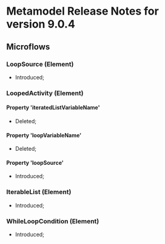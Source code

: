 # Metamodel Release Notes for version 9.0.4

## Microflows

### LoopSource (Element)
* Introduced; 


### LoopedActivity (Element)


#### Property 'iteratedListVariableName'
* Deleted; 

#### Property 'loopVariableName'
* Deleted; 

#### Property 'loopSource'
* Introduced; 

### IterableList (Element)
* Introduced; 


### WhileLoopCondition (Element)
* Introduced; 

